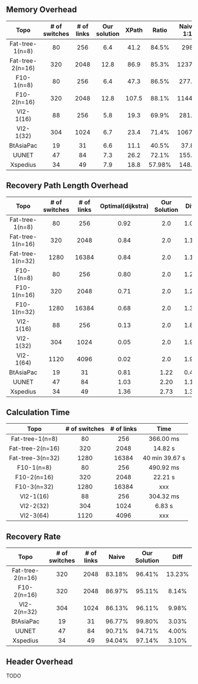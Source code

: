 ## Memory Overhead
| Topo | # of switches | # of links | Our solution | XPath | Ratio | Naive 1:1 | Ratio |
| :----: | :----: | :----: | :----: | :----: | :----: | :----: | :----: |
| Fat-tree-1(n=8)  | 80 | 256 | 6.4 | 41.2 | 84.5% | 298 | 97.9% |
| Fat-tree-2(n=16)  | 320 | 2048 | 12.8 | 86.9 | 85.3% | 1237.2 | 99.0% |
| F10-1(n=8)  | 80 | 256 | 6.4 | 47.3 | 86.5% | 277.6 | 97.7% |
| F10-2(n=16)  | 320 | 2048 | 12.8 | 107.5 | 88.1% | 1144.8 | 98.9% |
| Vl2-1(16)  | 88 | 256 | 5.8 | 19.3 | 69.9% | 281.6 | 97.9% |
| Vl2-1(32)  | 304 | 1024 | 6.7 | 23.4 | 71.4% | 1067.5 | 99.4% |
| BtAsiaPac  | 19 | 31 | 6.6 | 11.1 | 40.5% | 37.8 | 82.5% |
| UUNET  | 47 | 84 | 7.3 | 26.2 | 72.1% | 155.9 | 95.3% |
| Xspedius  | 34 | 49 | 7.9 | 18.8 | 57.98% | 148.2 | 94.67% |



## Recovery Path Length Overhead
| Topo | # of switches | # of links | Optimal(dijkstra) | Our Solution | Diff |
| :----: | :----: | :----: | :----: | :----: | :----: |
| Fat-tree-1(n=8)  | 80 | 256 | 0.92 | 2.0 | 1.08 |
| Fat-tree-1(n=16)  | 320 | 2048 | 0.84 | 2.0 | 1.16 |
| Fat-tree-1(n=32)  | 1280 | 16384 | 0.84 | 2.0 | 1.16 |
| F10-1(n=8)  | 80 | 256 | 0.80 | 2.0 | 1.20 |
| F10-1(n=16)  | 320 | 2048 | 0.71 | 2.0 | 1.29 |
| F10-1(n=32)  | 1280 | 16384 | 0.68 | 2.0 | 1.32 |
| Vl2-1(16)  | 88 | 256 | 0.13 | 2.0 | 1.87 |
| Vl2-1(32)  | 304 | 1024 | 0.05 | 2.0 | 1.95 |
| Vl2-1(64)  | 1120 | 4096 | 0.02 | 2.0 | 1.98 |
| BtAsiaPac  | 19 | 31 | 0.81 | 1.22 | 0.41 |
| UUNET  | 47 | 84 | 1.03 | 2.20 | 1.17 |
| Xspedius  | 34 | 49 | 1.36 | 2.73 | 1.37 |

## Calculation Time
| Topo | # of switches | # of links | Time |
| :----: | :----: | :----: | :----: |
| Fat-tree-1(n=8)  | 80 | 256 | 366.00 ms |
| Fat-tree-2(n=16)  | 320 | 2048 | 14.82 s |
| Fat-tree-3(n=32)  | 1280 | 16384 | 40 min 39.67 s |
| F10-1(n=8)  | 80 | 256 | 490.92 ms |
| F10-2(n=16)  | 320 | 2048 | 22.21 s |
| F10-3(n=32)  | 1280 | 16384 | xxx |
| Vl2-1(16)  | 88 | 256 | 304.32 ms |
| Vl2-2(32)  | 304 | 1024 | 6.83 s |
| Vl2-3(64)  | 1120 | 4096 | xxx |

<!-- 好像单次的时间波动比较大，后面需要改为10次取平均，不过这个数量级是正确的 -->

## Recovery Rate
| Topo | # of switches | # of links | Naive | Our Solution | Diff |
| :----: | :----: | :----: | :----: | :----: | :----: |
| Fat-tree-2(n=16) | 320 | 2048 | 83.18% | 96.41% | 13.23% |
| F10-2(n=16) | 320 | 2048 | 86.97% | 95.11% | 8.14% |
| Vl2-2(n=32) | 304 | 1024 | 86.13% | 96.11% | 9.98% |
| BtAsiaPac | 19 | 31 | 96.77% | 99.80% | 3.03% |
| UUNET | 47 | 84 | 90.71% | 94.71% | 4.00% |
| Xspedius | 34 | 49 | 94.04% | 97.14% | 3.10% |

## Header Overhead
TODO


